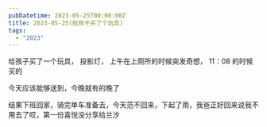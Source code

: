 ```yaml
---
pubDatetime: 2023-05-25T00:00:00Z
title: 2023-05-25(给孩子买了个玩具)
tags:
  - "2023"
---
```


给孩子买了一个玩具， 投影灯， 上午在上厕所的时候突发奇想， 11：08 的时候买的

今天应该能够送到，今晚就有的晚了

结果下班回家，骑完单车准备去，今天范不回来，下起了雨，我爸正好回来说我不用去了哎，第一份喜悦没分享给兰汐

